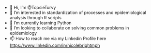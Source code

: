 - 👋 Hi, I’m @TopsieTurvy
- 👀 I’m interested in standardization of processes and epidemiological analysis through R scripts
- 🌱 I’m currently learning Python
- 💞️ I’m looking to collaborate on solving common problems in epidemiology
- 📫 How to reach me via my Linkedin Profile here https://www.linkedin.com/in/nicolebrightmph

<!---
TopsieTurvy/TopsieTurvy is a ✨ special ✨ repository because its `README.md` (this file) appears on your GitHub profile.
You can click the Preview link to take a look at your changes.
--->
